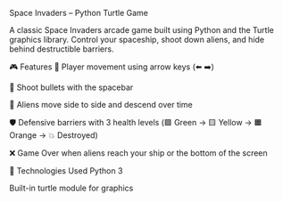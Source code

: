 Space Invaders – Python Turtle Game

A classic Space Invaders arcade game built using Python and the Turtle graphics library. Control your spaceship, shoot down aliens, and hide behind destructible barriers.

🎮 Features
🔼 Player movement using arrow keys (⬅️ ➡️)

🔫 Shoot bullets with the spacebar

👾 Aliens move side to side and descend over time

🛡️ Defensive barriers with 3 health levels
(🟩 Green → 🟨 Yellow → 🟧 Orange → 💥 Destroyed)

❌ Game Over when aliens reach your ship or the bottom of the screen

🧪 Technologies Used
Python 3

Built-in turtle module for graphics

